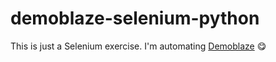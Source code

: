 # demoblaze-selenium-python
This is just a Selenium exercise. I'm automating [Demoblaze](https://demoblaze.com/) 😋
